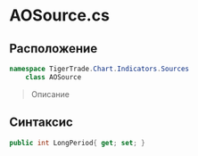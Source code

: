 
# AOSource.cs
## Расположение
```csharp
namespace TigerTrade.Chart.Indicators.Sources  
    class AOSource
```

> Описание

## Синтаксис
```csharp
public int LongPeriod{ get; set; }
```
